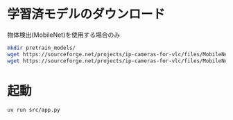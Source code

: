 
# 学習済モデルのダウンロード
物体検出(MobileNet)を使用する場合のみ
```bash
mkdir pretrain_models/
wget https://sourceforge.net/projects/ip-cameras-for-vlc/files/MobileNetSSD_deploy.prototxt/download -O pretrain_models/MobileNetSSD_deploy.prototxt
wget https://sourceforge.net/projects/ip-cameras-for-vlc/files/MobileNetSSD_deploy.caffemodel/download -O pretrain_models/MobileNetSSD_deploy.caffemodel
```

# 起動
```bash
uv run src/app.py
```